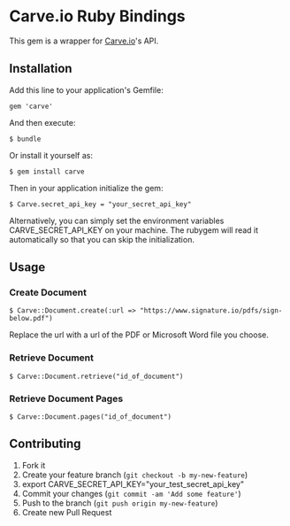 # Carve.io Ruby Bindings

This gem is a wrapper for [Carve.io](http://carve.io)'s API.

## Installation

Add this line to your application's Gemfile:

    gem 'carve'

And then execute:

    $ bundle

Or install it yourself as:

    $ gem install carve

Then in your application initialize the gem:

    $ Carve.secret_api_key = "your_secret_api_key"

Alternatively, you can simply set the environment variables CARVE_SECRET_API_KEY on your machine. The rubygem will read it automatically so that you can skip the initialization.

## Usage

### Create Document

    $ Carve::Document.create(:url => "https://www.signature.io/pdfs/sign-below.pdf")

Replace the url with a url of the PDF or Microsoft Word file you choose.

### Retrieve Document

    $ Carve::Document.retrieve("id_of_document")

### Retrieve Document Pages

    $ Carve::Document.pages("id_of_document")

## Contributing

1. Fork it
2. Create your feature branch (`git checkout -b my-new-feature`)
3. export CARVE_SECRET_API_KEY="your_test_secret_api_key"
5. Commit your changes (`git commit -am 'Add some feature'`)
6. Push to the branch (`git push origin my-new-feature`)
7. Create new Pull Request
